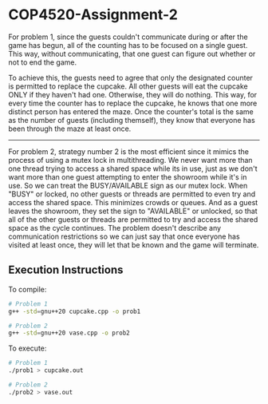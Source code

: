 # COP4520-Assignment-2

For problem 1, since the guests couldn't communicate during or after the game has
begun, all of the counting has to be focused on a single guest. This way, without
communicating, that one guest can figure out whether or not to end the game.

To achieve this, the guests need to agree that only the designated counter is permitted
to replace the cupcake. All other guests will eat the cupcake ONLY if they haven't
had one. Otherwise, they will do nothing. This way, for every time the counter
has to replace the cupcake, he knows that one more distinct person has entered the
maze. Once the counter's total is the same as the number of guests (including
themself), they know that everyone has been through the maze at least once.

---

For problem 2, strategy number 2 is the most efficient since it mimics the process
of using a mutex lock in multithreading. We never want more than one thread trying
to access a shared space while its in use, just as we don't want more than one
guest attempting to enter the showroom while it's in use. So we can treat the 
BUSY/AVAILABLE sign as our mutex lock. When "BUSY" or locked, no other guests or
threads are permitted to even try and access the shared space. This minimizes crowds
or queues. And as a guest leaves the showroom, they set the sign to "AVAILABLE" or
unlocked, so that all of the other guests or threads are permitted to try and access
the shared space as the cycle continues. The problem doesn't describe any communication
restrictions so we can just say that once everyone has visited at least once, they
will let that be known and the game will terminate.


## Execution Instructions

To compile:
```bash
# Problem 1
g++ -std=gnu++20 cupcake.cpp -o prob1

# Problem 2
g++ -std=gnu++20 vase.cpp -o prob2
```

To execute:
```bash
# Problem 1
./prob1 > cupcake.out

# Problem 2
./prob2 > vase.out
```
